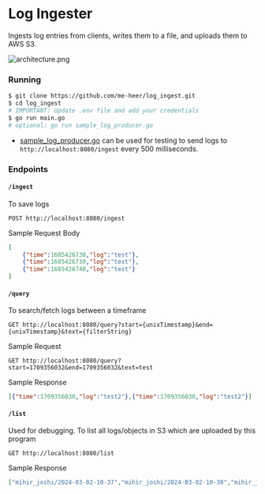 # Log Ingester
Ingests log entries from clients, writes them to a file, and uploads them to AWS S3.

![architecture.png](https://github.com/me-heer/log_ingester/blob/main/Architecture.png)

### Running
```bash
$ git clone https://github.com/me-heer/log_ingest.git
$ cd log_ingest
# IMPORTANT: Update .env file and add your credentials
$ go run main.go
# optional: go run sample_log_producer.go
```
- [sample_log_producer.go](https://github.com/me-heer/log_ingester/blob/main/sample_log_producer.go) can be used for testing to send logs to `http://localhost:8080/ingest` every 500 milliseconds.

### Endpoints

#### `/ingest`
To save logs
```
POST http://localhost:8080/ingest
```

Sample Request Body
```json
[
	{"time":1685426738,"log":"test"},
	{"time":1685426739,"log":"test"},
	{"time":1685426740,"log":"test"}
]
```

#### `/query`
To search/fetch logs between a timeframe
```http
GET http://localhost:8080/query?start={unixTimestamp}&end={unixTimestamp}&text={filterString}
```

Sample Request
```http
GET http://localhost:8080/query?start=1709356032&end=1709356032&text=test
```

Sample Response
```json
[{"time":1709356030,"log":"test2"},{"time":1709356030,"log":"test2"}]
```

#### `/list`
Used for debugging. To list all logs/objects in S3 which are uploaded by this program
```http
GET http://localhost:8080/list
```

Sample Response
```json
["mihir_joshi/2024-03-02-10-37","mihir_joshi/2024-03-02-10-38","mihir_joshi/2024-03-02-10-39"]
```
